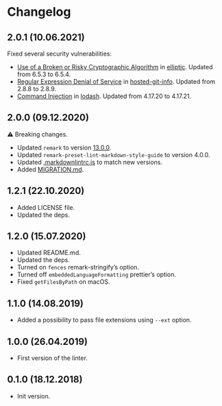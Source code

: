 # Changelog

## 2.0.1 (10.06.2021)

Fixed several security vulnerabilities:

- [Use of a Broken or Risky Cryptographic Algorithm](https://github.com/advisories/GHSA-r9p9-mrjm-926w)
  in [elliptic](https://github.com/indutny/elliptic). Updated from 6.5.3 to
  6.5.4.
- [Regular Expression Denial of Service](https://github.com/advisories/GHSA-43f8-2h32-f4cj)
  in [hosted-git-info](https://github.com/npm/hosted-git-info). Updated from
  2.8.8 to 2.8.9.
- [Command Injection](https://github.com/advisories/GHSA-35jh-r3h4-6jhm) in
  [lodash](https://github.com/lodash/lodash). Updated from 4.17.20 to 4.17.21.

## 2.0.0 (09.12.2020)

⚠️ Breaking changes.

- Updated `remark` to version
  [13.0.0](https://github.com/remarkjs/remark/releases/tag/13.0.0).
- Updated `remark-preset-lint-markdown-style-guide` to version 4.0.0.
- Updated [.markdownlintrc.js](.markdownlintrc.js) to match new versions.
- Added [MIGRATION.md](MIGRATION.md).

## 1.2.1 (22.10.2020)

- Added LICENSE file.
- Updated the deps.

## 1.2.0 (15.07.2020)

- Updated README.md.
- Updated the deps.
- Turned on `fences` remark-stringify’s option.
- Turned off `embeddedLanguageFormatting` prettier’s option.
- Fixed `getFilesByPath` on macOS.

## 1.1.0 (14.08.2019)

- Added a possibility to pass file extensions using `--ext` option.

## 1.0.0 (26.04.2019)

- First version of the linter.

## 0.1.0 (18.12.2018)

- Init version.
